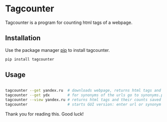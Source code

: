 # Tagcounter

Tagcounter is a program for counting html tags of a webpage.

## Installation

Use the package manager [pip](https://pip.pypa.io/en/stable/) to install tagcounter.

```bash
pip install tagcounter
```

## Usage

```bash

tagcounter --get yandex.ru  # downloads webpage, returns html tags and their counts, saves into database
tagcounter --get ydx        # for synonyms of the urls go to synonyms.py, feel free to add synonyms
tagcounter --view yandex.ru # returns html tags and their counts saved in database
tagcounter                  # starts GUI version: enter url or synonym (e.g. yandex.ru or ydx), press [Show From DB] or [Download From Internet] button
```

Thank you for reading this. Good luck!
